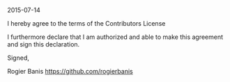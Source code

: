 2015-07-14

I hereby agree to the terms of the Contributors License

I furthermore declare that I am authorized and able to make this
agreement and sign this declaration.

Signed,

Rogier Banis
https://github.com/rogierbanis
